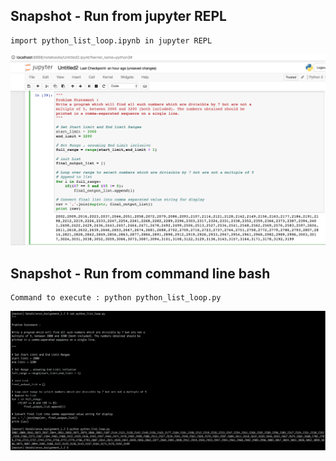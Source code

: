 ## Snapshot - Run from jupyter REPL 
```
import python_list_loop.ipynb in jupyter REPL 
```

![alt text](screenshots/output_from_jupyter_notebook.png "Run from jupyter repl")

## Snapshot - Run from command line bash
```
Command to execute : python python_list_loop.py
```

![alt text](screenshots/output_from_command_line.png "Run from command line bash")
